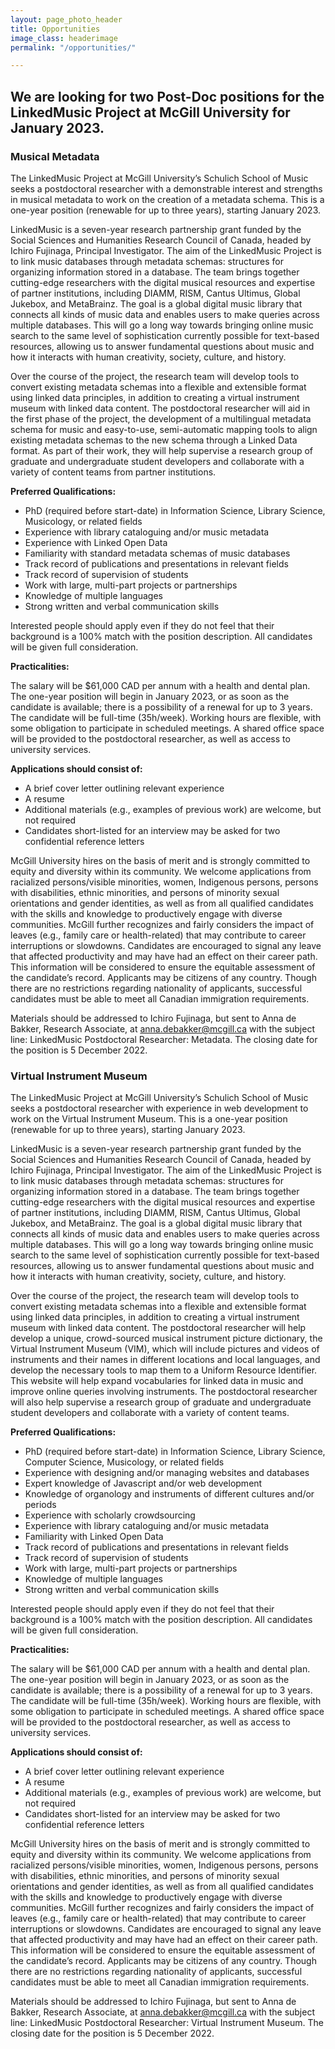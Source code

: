 ```yaml
---
layout: page_photo_header
title: Opportunities
image_class: headerimage
permalink: "/opportunities/"

---
```

## We are looking for two Post-Doc positions for the LinkedMusic Project at McGill University for January 2023. 

### Musical Metadata

The LinkedMusic Project at McGill University’s Schulich School of Music seeks a postdoctoral researcher with a demonstrable interest and strengths in musical metadata to work on the creation of a metadata schema. This is a one-year position (renewable for up to three years), starting January 2023. 

LinkedMusic is a seven-year research partnership grant funded by the Social Sciences and Humanities Research Council of Canada, headed by Ichiro Fujinaga, Principal Investigator. The aim of the LinkedMusic Project is to link music databases through metadata schemas: structures for organizing information stored in a database.  The team brings together cutting-edge researchers with the digital musical resources and expertise of partner institutions, including DIAMM, RISM, Cantus Ultimus, Global Jukebox, and MetaBrainz. The goal is a global digital music library that connects all kinds of music data and enables users to make queries across multiple databases. This will go a long way towards bringing online music search to the same level of sophistication currently possible for text-based resources, allowing us to answer fundamental questions about music and how it interacts with human creativity, society, culture, and history. 

Over the course of the project, the research team will develop tools to convert existing metadata schemas into a flexible and extensible format using linked data principles, in addition to creating a virtual instrument museum with linked data content. The postdoctoral researcher will aid in the first phase of the project, the development of a multilingual metadata schema for music and easy-to-use, semi-automatic mapping tools to align existing metadata schemas to the new schema through a Linked Data format.  As part of their work, they will help supervise a research group of graduate and undergraduate student developers and collaborate with a variety of content teams from partner institutions. 

**Preferred Qualifications:**
* PhD (required before start-date) in Information Science, Library Science, Musicology, or related fields 
* Experience with library cataloguing and/or music metadata 
* Experience with Linked Open Data 
* Familiarity with standard metadata schemas of music databases 
* Track record of publications and presentations in relevant fields 
* Track record of supervision of students 
* Work with large, multi-part projects or partnerships 
* Knowledge of multiple languages 
* Strong written and verbal communication skills 

Interested people should apply even if they do not feel that their background is a 100% match with the position description. All candidates will be given full consideration.  

**Practicalities:**

The salary will be $61,000 CAD per annum with a health and dental plan. The one-year position will begin in January 2023, or as soon as the candidate is available; there is a possibility of a renewal for up to 3 years. The candidate will be full-time (35h/week). Working hours are flexible, with some obligation to participate in scheduled meetings. A shared office space will be provided to the postdoctoral researcher, as well as access to university services.  

**Applications should consist of:**
* A brief cover letter outlining relevant experience
* A resume
* Additional materials (e.g., examples of previous work) are welcome, but not required
* Candidates short-listed for an interview may be asked for two confidential reference letters

McGill University hires on the basis of merit and is strongly committed to equity and diversity within its community. We welcome applications from racialized persons/visible minorities, women, Indigenous persons, persons with disabilities, ethnic minorities, and persons of minority sexual orientations and gender identities, as well as from all qualified candidates with the skills and knowledge to productively engage with diverse communities. McGill further recognizes and fairly considers the impact of leaves (e.g., family care or health-related) that may contribute to career interruptions or slowdowns. Candidates are encouraged to signal any leave that affected productivity and may have had an effect on their career path. This information will be considered to ensure the equitable assessment of the candidate’s record. Applicants may be citizens of any country. Though there are no restrictions regarding nationality of applicants, successful candidates must be able to meet all Canadian immigration requirements.

Materials should be addressed to Ichiro Fujinaga, but sent to Anna de Bakker, Research Associate, at anna.debakker@mcgill.ca with the subject line: LinkedMusic Postdoctoral Researcher: Metadata. The closing date for the position is 5 December 2022.

### Virtual Instrument Museum

The LinkedMusic Project at McGill University’s Schulich School of Music seeks a postdoctoral researcher with experience in web development to work on the Virtual Instrument Museum. This is a one-year position (renewable for up to three years), starting January 2023.

LinkedMusic is a seven-year research partnership grant funded by the Social Sciences and Humanities Research Council of Canada, headed by Ichiro Fujinaga, Principal Investigator. The aim of the LinkedMusic Project is to link music databases through metadata schemas: structures for organizing information stored in a database.  The team brings together cutting-edge researchers with the digital musical resources and expertise of partner institutions, including DIAMM, RISM, Cantus Ultimus, Global Jukebox, and MetaBrainz. The goal is a global digital music library that connects all kinds of music data and enables users to make queries across multiple databases. This will go a long way towards bringing online music search to the same level of sophistication currently possible for text-based resources, allowing us to answer fundamental questions about music and how it interacts with human creativity, society, culture, and history. 

Over the course of the project, the research team will develop tools to convert existing metadata schemas into a flexible and extensible format using linked data principles, in addition to creating a virtual instrument museum with linked data content. The postdoctoral researcher will help develop a unique, crowd-sourced musical instrument picture dictionary, the Virtual Instrument Museum (VIM), which will include pictures and videos of instruments and their names in different locations and local languages, and develop the necessary tools to map them to a Uniform Resource Identifier. This website will help expand vocabularies for linked data in music and improve online queries involving instruments. The postdoctoral researcher will also help supervise a research group of graduate and undergraduate student developers and collaborate with a variety of content teams. 

**Preferred Qualifications:**
* PhD (required before start-date) in Information Science, Library Science, Computer Science, Musicology, or related fields  
* Experience with designing and/or managing websites and databases 
* Expert knowledge of Javascript and/or web development 
* Knowledge of organology and instruments of different cultures and/or periods 
* Experience with scholarly crowdsourcing 
* Experience with library cataloguing and/or music metadata 
* Familiarity with Linked Open Data 
* Track record of publications and presentations in relevant fields 
* Track record of supervision of students 
* Work with large, multi-part projects or partnerships 
* Knowledge of multiple languages 
* Strong written and verbal communication skills 

Interested people should apply even if they do not feel that their background is a 100% match with the position description. All candidates will be given full consideration. 

**Practicalities:**

The salary will be $61,000 CAD per annum with a health and dental plan. The one-year position will begin in January 2023, or as soon as the candidate is available; there is a possibility of a renewal for up to 3 years. The candidate will be full-time (35h/week). Working hours are flexible, with some obligation to participate in scheduled meetings. A shared office space will be provided to the postdoctoral researcher, as well as access to university services.  

**Applications should consist of:**
* A brief cover letter outlining relevant experience
* A resume
* Additional materials (e.g., examples of previous work) are welcome, but not required
* Candidates short-listed for an interview may be asked for two confidential reference letters

McGill University hires on the basis of merit and is strongly committed to equity and diversity within its community. We welcome applications from racialized persons/visible minorities, women, Indigenous persons, persons with disabilities, ethnic minorities, and persons of minority sexual orientations and gender identities, as well as from all qualified candidates with the skills and knowledge to productively engage with diverse communities. McGill further recognizes and fairly considers the impact of leaves (e.g., family care or health-related) that may contribute to career interruptions or slowdowns. Candidates are encouraged to signal any leave that affected productivity and may have had an effect on their career path. This information will be considered to ensure the equitable assessment of the candidate’s record. Applicants may be citizens of any country. Though there are no restrictions regarding nationality of applicants, successful candidates must be able to meet all Canadian immigration requirements.

Materials should be addressed to Ichiro Fujinaga, but sent to Anna de Bakker, Research Associate, at anna.debakker@mcgill.ca with the subject line: LinkedMusic Postdoctoral Researcher: Virtual Instrument Museum. The closing date for the position is 5 December 2022.